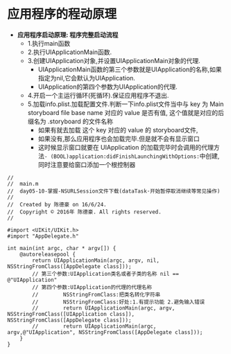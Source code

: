 # 应用程序的程动原理

- **应用程序启动原理: 程序完整启动流程**
    - 1.执行main函数
    - 2.执行UIApplicationMain函数.
    - 3.创建UIApplication对象,并设置UIApplicationMain对象的代理.
        - UIApplicationMain函数的第三个参数就是UIApplication的名称,如果指定为nil,它会默认为UIApplication.
        - UIApplication的第四个参数为UIApplication的代理.
    - 4.开启一个主运行循环(死循环).保证应用程序不退出.
    - 5.加载info.plist.加载配置文件.判断一下info.plist文件当中与 key 为 Main storyboard file base name 对应的 value 是否有值, 这个值就是对应的后缀名为 .storyboard 的文件名称
        - 如果有就去加载 这个 key 对应的 value 的 storyboard文件, 
        - 如果没有,那么应用程序也会加载完毕.但是就不会有显示窗口
        - 这时候显示窗口就要在 UIApplication 的加载完毕时会调用的代理方法`- (BOOL)application:didFinishLaunchingWithOptions:`中创建, 同时注意要给窗口添加一个根控制器

```objc
//
//  main.m
//  day05-10-掌握-NSURLSession文件下载(dataTask·开始暂停取消继续等常见操作)
//
//  Created by 陈德豪 on 16/6/24.
//  Copyright © 2016年 陈德豪. All rights reserved.
//

#import <UIKit/UIKit.h>
#import "AppDelegate.h"

int main(int argc, char * argv[]) {
    @autoreleasepool {
        return UIApplicationMain(argc, argv, nil, NSStringFromClass([AppDelegate class]));
        // 第三个参数:UIApplication类名或者子类的名称 nil == @"UIApplication"
        // 第四个参数:UIApplication的代理的代理名称
        //        NSStringFromClass:把类名转化字符串
        //        NSStringFromClass:好处:1.有提示功能 2.避免输入错误
        //        return UIApplicationMain(argc, argv, NSStringFromClass([UIApplication class]), NSStringFromClass([AppDelegate class]));
        //        return UIApplicationMain(argc, argv,@"UIApplication", NSStringFromClass([AppDelegate class]));
    }
}
```